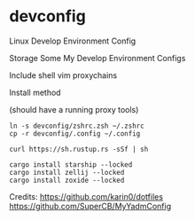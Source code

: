 # devconfig
Linux Develop Environment Config

Storage Some My Develop Environment Configs

Include shell vim proxychains



Install method

(should have a running proxy tools)

```shell
ln -s devconfig/zshrc.zsh ~/.zshrc
cp -r devconfig/.config ~/.config

curl https://sh.rustup.rs -sSf | sh

cargo install starship --locked
cargo install zellij --locked
cargo install zoxide --locked
```



Credits:
https://github.com/karin0/dotfiles
https://github.com/SuperCB/MyYadmConfig
